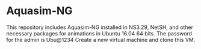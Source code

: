 # Aquasim-NG
This repository includes Aquasim-NG installed in NS3.29, NetSH, and other necessary packages for animations in Ubuntu 16.04 64 bits.
The password for the admin is Ubu@1234
Create a new virtual machine and clone this VM. 

